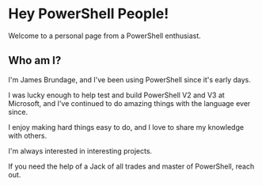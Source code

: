 # Hey PowerShell People!

Welcome to a personal page from a PowerShell enthusiast.

## Who am I?

I'm James Brundage, and I've been using PowerShell since it's early days.

I was lucky enough to help test and build PowerShell V2 and V3 at Microsoft, 
and I've continued to do amazing things with the language ever since.

I enjoy making hard things easy to do, and I love to share my knowledge with others.

I'm always interested in interesting projects.

If you need the help of a Jack of all trades and master of PowerShell, reach out.
